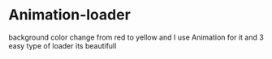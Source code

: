 # Animation-loader
background color change from red to yellow and I use Animation for it and 3 easy type of loader 
its beautifull
